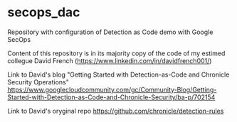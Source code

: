 # secops_dac
Repository with configuration of Detection as Code demo with Google SecOps

Content of this repository is in its majority copy of the code of my estimed collegue David French (https://www.linkedin.com/in/davidfrench001/)

Link to David's blog "Getting Started with Detection-as-Code and Chronicle Security Operations" 
https://www.googlecloudcommunity.com/gc/Community-Blog/Getting-Started-with-Detection-as-Code-and-Chronicle-Security/ba-p/702154

Link to David's oryginal repo
https://github.com/chronicle/detection-rules

